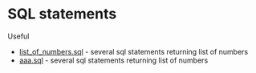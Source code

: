 # SQL statements

Useful
* [list_of_numbers.sql](list_of_numbers.sql) - several sql statements returning list of numbers
* [aaa.sql]() - several sql statements returning list of numbers
